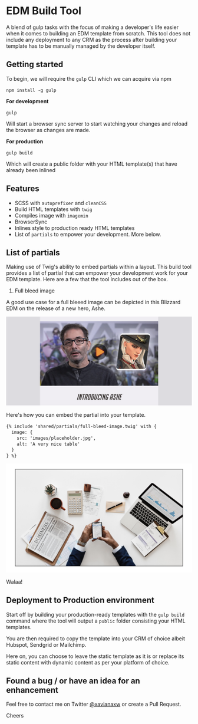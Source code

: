 # EDM Build Tool

A blend of gulp tasks with the focus of making a developer's life easier when it comes to building an EDM template from scratch. This tool does not include any deployment to any CRM as the process after building your template has to be manually managed by the developer itself.

## Getting started

To begin, we will require the `gulp` CLI which we can acquire via npm

```
npm install -g gulp
```

**For development**

```
gulp
```

Will start a browser sync server to start watching your changes and reload the browser as changes are made.

**For production**

```
gulp build
```

Which will create a public folder with your HTML template(s) that have already been inlined

## Features

- SCSS with `autoprefixer` and `cleanCSS`
- Build HTML templates with `twig`
- Compiles image with `imagemin`
- BrowserSync
- Inlines style to production ready HTML templates
- List of `partials` to empower your development. More below.

## List of partials

Making use of Twig's ability to embed partials within a layout. This build tool provides a list of partial that can empower your development work for your EDM template. Here are a few that the tool includes out of the box.

1. Full bleed image

A good use case for a full bleeed image can be depicted in this Blizzard EDM on the release of a new hero, Ashe.

![Blizzard's use of a Full Bleed Image](docs/images/introducing-ashe.png)

Here's how you can embed the partial into your template.

```
{% include 'shared/partials/full-bleed-image.twig' with {
  image: {
    src: 'images/placeholder.jpg',
    alt: 'A very nice table'
  }
} %}
```

![Blizzard's use of a Full Bleed Image](docs/images/full-bleed-image-example.png)

Walaa!

## Deployment to Production environment

Start off by building your production-ready templates with the `gulp build` command where the tool will output a `public` folder consisting your HTML templates.

You are then required to copy the template into your CRM of choice albeit Hubspot, Sendgrid or Mailchimp.

Here on, you can choose to leave the static template as it is or replace its static content with dynamic content as per your platform of choice.

## Found a bug / or have an idea for an enhancement

Feel free to contact me on Twitter [@xavianaxw](https://twitter.com/xavianaxw) or create a Pull Request.

Cheers

